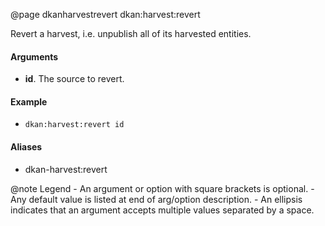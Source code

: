 @page dkanharvestrevert dkan:harvest:revert

Revert a harvest, i.e. unpublish all of its harvested entities.

#### Arguments

- **id**. The source to revert.

#### Example

- <code>dkan:harvest:revert id</code>

#### Aliases

- dkan-harvest:revert

@note <i class="fas fa-fire" style="color: #42b983"></i> Legend
    - An argument or option with square brackets is optional.
    - Any default value is listed at end of arg/option description.
    - An ellipsis indicates that an argument accepts multiple values separated by a space.
